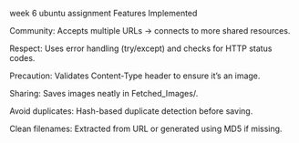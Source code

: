 week 6 ubuntu assignment
Features Implemented

Community: Accepts multiple URLs → connects to more shared resources.

Respect: Uses error handling (try/except) and checks for HTTP status codes.

Precaution: Validates Content-Type header to ensure it’s an image.

Sharing: Saves images neatly in Fetched_Images/.

Avoid duplicates: Hash-based duplicate detection before saving.

Clean filenames: Extracted from URL or generated using MD5 if missing.

